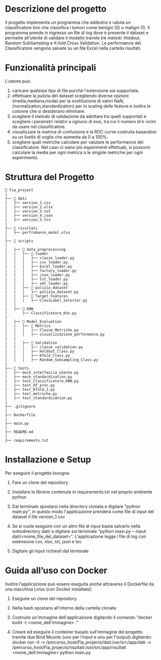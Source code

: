 

# Descrizione del progetto
Il progetto implementa un programma che addestra e valuta un classificatore knn che classifica i tumori come benigni (0) o maligni (1). Il programma prende in ingresso un file di log dove è presente il dataset e permette all'utente di validare il modello tramite tre metodi: Holdout, Random SubSampling e K-fold Cross Validation. Le performance del Classificatore vengono salvate su un file Excel nella cartella risultati.


# Funzionalità principali
L'utente può:
1) caricare qualsiasi tipo di file purchè l'estensione sia supportata. 
2) effettuare la pulizia del dataset scegliendo diverse opzioni:(media,mediana,moda) per la        sostituzione di valori NaN, (normalization,standardization) per lo scaling delle feature e inoltre le colonne che si desiderano eliminare.
3) scegliere il metodo di validazione da adottare tra quelli supportati e scegliere i parametri relativi a ognuno di essi, tra cui il numero di k vicini da usare nel classificatore.
4) visualizzare la matrice di confusione e la ROC curve costruita basandosi su un livello di soglia che aumenta da 0 a 100%.
5) scegliere quali metriche calcolare per valutare le performance del classificatore. Nel caso ci siano più esperimenti effettuati, si possono calcolare la media per ogni metrica o le singole metriche per ogni esperimento. 



# Struttura del Progetto
```plaintext  
📂 Fia_project
|
├── 📂 dati
|   ├── version_1.csv
|   ├── version_2.xlsx
|   ├── version_3.txt
|   ├── version_4.json
|   ├── version_5.tsv
|
├── 📂 risultati
|   ├── perfromance_model.xlsx
|
├── 📂 scripts
|
|   ├── 📂 data_preprocessing 
|   |   ├── 📂 loader
|   |   |   ├── classe_loader.py
|   |   |   ├── csv_loader.py
|   |   |   ├── Excel_loader.py
|   |   |   ├── factory_loader.py
|   |   |   ├── json_loader.py
|   |   |   ├── txt_loader.py
|   |   |   ├── xml_loader.py
|   |   ├── 📂 pulizia_dataset
|   |   |   ├── pulizia_dataset.py
|   |   ├── 📂 Target_Features
|   |   |   ├── ClassLabel_Selector.py
|   |   
|   ├── 📂 KNN
|       ├── Classificatore_Knn.py
|
|   ├── 📂 Model_Evaluation
|   |   ├── 📂 Metrics
|   |   |   ├── Classe_Metriche.py
|   |   |   ├── visualizzazione_performance.py
|   |   
|   |   ├── 📂 Validation
|   |   |   ├── classe_validation.py
|   |   |   ├── Holdout_Class.py
|   |   |   ├── Kfold_Class.py
|   |   |   ├── Random_Subsampling_Class.py 
|
├── 📂 tests
|   ├── mock_interfaccia_utente.py
|   ├── mock_standardization.py
|   ├── test_Classificatore_KNN.py
|   ├── test_df_proc.py
|   ├── test_Kfold_2.py
|   ├── test_metriche.py
|   ├── test_standardization.py
|
├── .gitignore
|
├── Dockerfile
|
├── main.py
|
├── README.md
|
├── requirements.txt

```

 


# Installazione e Setup

Per eseguire il progetto bisogna:

1) Fare un clone del repository

2) Installare le librerie contenute in requirements.txt nel proprio ambiente python

3) Dal terminale spostarsi nella directory clonata e digitare "python main.py", in questo modo l'applicazione prenderà come file di input del dataset il file version_1.csv

4) Se si vuole eseguire con un altro file di input basta salvarlo nella sottodirectory dati/ e digitare sul terminale "python main.py --input dati/<nome_file_del_dataset>".
L'applicazione legge i file di log con estensione csv, xlsx, txt, json e tsv

5) Digitare gli input richiesti dal terminale



# Guida all’uso con Docker

Inoltre l'applicazione può essere eseguita anche attraverso il Dockerfile da una macchina Linux (con Docker installato):

1) Eseguire un clone del repository

2) Nella bash spostarsi all'interno della cartella clonata

3) Costruire un'immagine dell'applicazione digitando il comando "docker build -t <nome_dell'immagine> ." 

4) Creare ed eseguire il conteiner basato sull'immagine del progetto tramite due Bind Mounts (uno per l'input e uno per l'output) digitando: docker run -it -v /percorso_host/Fia_projects/dati:/usr/src/app/dati -v /percorso_host/Fia_projects/risultati:/usr/src/app/risultati <nome_dell'immagine> python main.py




